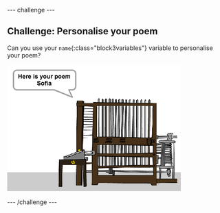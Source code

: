 \--- challenge \---

## Challenge: Personalise your poem

Can you use your `name`{:class="block3variables"} variable to personalise your poem?

![skärmdump](images/poetry-name-comp.png)

\--- /challenge \---